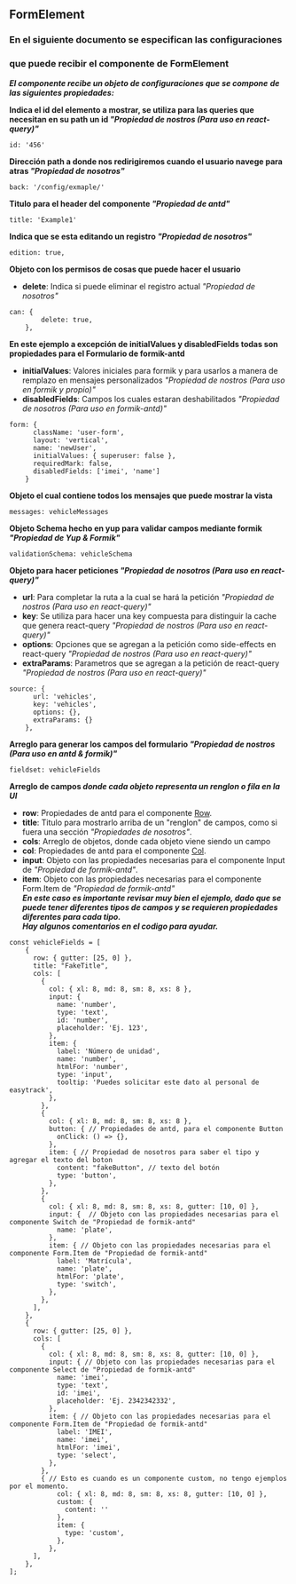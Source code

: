 ## FormElement

### En el siguiente documento se especifican las configuraciones
### que puede recibir el componente de **FormElement**

***El componente recibe un objeto de configuraciones que se compone***
***de las siguientes propiedades:*** 

**Indica el id del elemento a mostrar, se utiliza para las queries que necesitan en su path un id *"Propiedad de nostros (Para uso en react-query)"***
```
id: '456'
```
**Dirección path a donde nos redirigiremos cuando el usuario navege para atras *"Propiedad de nosotros"***
```
back: '/config/exmaple/'
```
**Titulo para el header del componente *"Propiedad de antd"***
```
title: 'Example1'
```
**Indica que se esta editando un registro *"Propiedad de nosotros"***
```
edition: true,
```
**Objeto con los permisos de cosas que puede hacer el usuario**
- **delete**: Indica si puede eliminar el registro actual *"Propiedad de nosotros"*
```
can: { 
        delete: true, 
    },
```
**En este ejemplo a excepción de initialValues y disabledFields todas son propiedades para el Formulario de formik-antd**
- **initialValues**: Valores iniciales para formik y para usarlos a manera de remplazo en mensajes personalizados *"Propiedad de nostros (Para uso en formik y propio)"*
- **disabledFields**: Campos los cuales estaran deshabilitados 
*"Propiedad de nosotros (Para uso en formik-antd)"*
```
form: { 
      className: 'user-form',
      layout: 'vertical',
      name: 'newUser',
      initialValues: { superuser: false }, 
      requiredMark: false,
      disabledFields: ['imei', 'name'] 
    }
```
**Objeto el cual contiene todos los mensajes que puede mostrar la vista**
```
messages: vehicleMessages
```
**Objeto Schema hecho en yup para validar campos mediante formik *"Propiedad de Yup & Formik"***
```
validationSchema: vehicleSchema
```
**Objeto para hacer peticiones *"Propiedad de nosotros (Para uso en react-query)"***
- **url**: Para completar la ruta a la cual se hará la petición 
*"Propiedad de nostros (Para uso en react-query)"*
- **key**: Se utiliza para hacer una key compuesta para distinguir la cache que genera react-query 
*"Propiedad de nostros (Para uso en react-query)"*
- **options**: Opciones que se agregan a la petición como side-effects en react-query 
*"Propiedad de nostros (Para uso en react-query)"*
- **extraParams**: Parametros que se agregan a la petición de react-query
*"Propiedad de nostros (Para uso en react-query)"*
```
source: { 
      url: 'vehicles', 
      key: 'vehicles', 
      options: {}, 
      extraParams: {} 
    },
```
**Arreglo para generar los campos del formulario *"Propiedad de nostros (Para uso en antd & formik)"***
```
fieldset: vehicleFields
```
**Arreglo de campos *donde cada objeto representa un renglon o fila en la UI***
- **row**: Propiedades de antd para el componente [Row](https://ant.design/components/grid/#Row).
- **title**: Titulo para mostrarlo arriba de un "renglon" de campos, como si fuera una sección 
*"Propiedades de nosotros"*.
- **cols**: Arreglo de objetos, donde cada objeto viene siendo un campo
- **col**: Propiedades de antd para el componente [Col](https://ant.design/components/grid/#Col).
- **input**: Objeto con las propiedades necesarias para el componente Input de *"Propiedad de formik-antd"*.
- **item**: Objeto con las propiedades necesarias para el componente Form.Item de *"Propiedad de formik-antd"*\
***En este caso es importante revisar muy bien el ejemplo, dado que se puede tener diferentes tipos de campos y se requieren propiedades diferentes para cada tipo.***\
***Hay algunos comentarios en el codigo para ayudar.***
```
const vehicleFields = [
    { 
      row: { gutter: [25, 0] }, 
      title: "FakeTitle", 
      cols: [ 
        {
          col: { xl: 8, md: 8, sm: 8, xs: 8 }, 
          input: { 
            name: 'number',
            type: 'text',
            id: 'number',
            placeholder: 'Ej. 123',
          },
          item: { 
            label: 'Número de unidad',
            name: 'number',
            htmlFor: 'number',
            type: 'input',
            tooltip: 'Puedes solicitar este dato al personal de easytrack',
          },
        },
        {
          col: { xl: 8, md: 8, sm: 8, xs: 8 },
          button: { // Propiedades de antd, para el componente Button
            onClick: () => {}, 
          }, 
          item: { // Propiedad de nosotros para saber el tipo y agregar el texto del boton
            content: "fakeButton", // texto del botón
            type: 'button',
          },
        },
        {
          col: { xl: 8, md: 8, sm: 8, xs: 8, gutter: [10, 0] },
          input: {  // Objeto con las propiedades necesarias para el componente Switch de "Propiedad de formik-antd"
            name: 'plate',
          },
          item: { // Objeto con las propiedades necesarias para el componente Form.Item de "Propiedad de formik-antd"
            label: 'Matrícula',
            name: 'plate',
            htmlFor: 'plate',
            type: 'switch',
          },
        },
      ],
    },
    {
      row: { gutter: [25, 0] },
      cols: [
        {
          col: { xl: 8, md: 8, sm: 8, xs: 8, gutter: [10, 0] },
          input: { // Objeto con las propiedades necesarias para el componente Select de "Propiedad de formik-antd"
            name: 'imei',
            type: 'text',
            id: 'imei',
            placeholder: 'Ej. 2342342332',
          },
          item: { // Objeto con las propiedades necesarias para el componente Form.Item de "Propiedad de formik-antd"
            label: 'IMEI',
            name: 'imei',
            htmlFor: 'imei',
            type: 'select',
          },
        },
        { // Esto es cuando es un componente custom, no tengo ejemplos por el momento.
            col: { xl: 8, md: 8, sm: 8, xs: 8, gutter: [10, 0] },
            custom: { 
              content: ''
            },
            item: { 
              type: 'custom',
            },
          },
      ],
    },
];
```